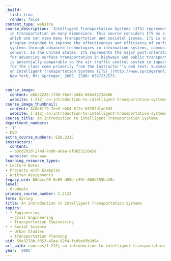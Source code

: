 ```yaml
---
_build:
  list: true
  render: false
content_type: website
course_description: 'Intelligent Transportation Systems (ITS) represent a major transition
  in transportation on many dimensions. This course considers ITS as a lens through
  which one can view many transportation and societal issues. ITS is an international
  program intended to improve the effectiveness and efficiency of surface transportation
  systems through advanced technologies in information systems, communications, and
  sensors. In the United States, ITS represents the major post-Interstate-era program
  for advancing surface transportation in highways and public transportation, and
  is potentially comparable to the air traffic control system in impact. The readings
  for the class come primarily from the instructor''s own text: Sussman, Joseph. [_Perspectives
  on Intelligent Transportation Systems (ITS)_](http://www.springeronline.com/sgw/cda/frontpage/0,11855,4-40109-22-35352196-0,00.html).
  New York, NY: Springer, 2005. ISBN: 0387232575.

  '
course_image:
  content: ebb32226-1f49-76e3-4d4b-802e4573a686
  website: 1-212j-an-introduction-to-intelligent-transportation-systems-spring-2005
course_image_thumbnail:
  content: 8c8b8ff9-7ee5-eb54-8f2e-0378fdfae9d3
  website: 1-212j-an-introduction-to-intelligent-transportation-systems-spring-2005
course_title: An Introduction to Intelligent Transportation Systems
department_numbers:
- '1'
- ESD
extra_course_numbers: ESD.221J
instructors:
  content:
  - b3cd201d-274d-7ed0-a6aa-9f8653210e5e
  website: ocw-www
learning_resource_types:
- Lecture Notes
- Projects with Examples
- Written Assignments
legacy_uid: 60d4cc96-0e69-d05d-c99f-068d355ba20c
level:
- Graduate
primary_course_number: 1.212J
term: Spring
title: An Introduction to Intelligent Transportation Systems
topics:
- - Engineering
  - Civil Engineering
  - Transportation Engineering
- - Social Science
  - Urban Studies
  - Transportation Planning
uid: 59e3278b-3653-45ea-92f4-fc09e6fb2d94
url_path: courses/1-212j-an-introduction-to-intelligent-transportation-systems-spring-2005
year: '2005'
---
```

